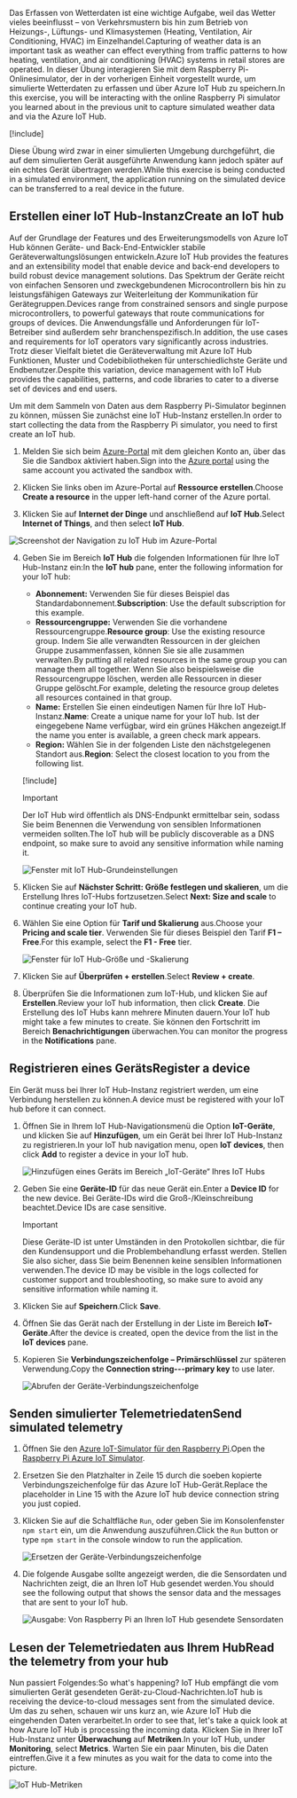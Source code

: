 <span data-ttu-id="7e46b-101">Das Erfassen von Wetterdaten ist eine wichtige Aufgabe, weil das Wetter vieles beeinflusst – von Verkehrsmustern bis hin zum Betrieb von Heizungs-, Lüftungs- und Klimasystemen (Heating, Ventilation, Air Conditioning, HVAC) im Einzelhandel.</span><span class="sxs-lookup"><span data-stu-id="7e46b-101">Capturing of weather data is an important task as weather can effect everything from traffic patterns to how heating, ventilation, and air conditioning (HVAC) systems in retail stores are operated.</span></span> <span data-ttu-id="7e46b-102">In dieser Übung interagieren Sie mit dem Raspberry Pi-Onlinesimulator, der in der vorherigen Einheit vorgestellt wurde, um simulierte Wetterdaten zu erfassen und über Azure IoT Hub zu speichern.</span><span class="sxs-lookup"><span data-stu-id="7e46b-102">In this exercise, you will be interacting with the online Raspberry Pi simulator you learned about in the previous unit to capture simulated weather data and via the Azure IoT Hub.</span></span>

[!include[](../../../includes/azure-sandbox-activate.md)]

<span data-ttu-id="7e46b-103">Diese Übung wird zwar in einer simulierten Umgebung durchgeführt, die auf dem simulierten Gerät ausgeführte Anwendung kann jedoch später auf ein echtes Gerät übertragen werden.</span><span class="sxs-lookup"><span data-stu-id="7e46b-103">While this exercise is being conducted in a simulated environment, the application running on the simulated device can be transferred to a real device in the future.</span></span>

## <a name="create-an-iot-hub"></a><span data-ttu-id="7e46b-104">Erstellen einer IoT Hub-Instanz</span><span class="sxs-lookup"><span data-stu-id="7e46b-104">Create an IoT hub</span></span>
<span data-ttu-id="7e46b-105">Auf der Grundlage der Features und des Erweiterungsmodells von Azure IoT Hub können Geräte- und Back-End-Entwickler stabile Geräteverwaltungslösungen entwickeln.</span><span class="sxs-lookup"><span data-stu-id="7e46b-105">Azure IoT Hub provides the features and an extensibility model that enable device and back-end developers to build robust device management solutions.</span></span> <span data-ttu-id="7e46b-106">Das Spektrum der Geräte reicht von einfachen Sensoren und zweckgebundenen Microcontrollern bis hin zu leistungsfähigen Gateways zur Weiterleitung der Kommunikation für Gerätegruppen.</span><span class="sxs-lookup"><span data-stu-id="7e46b-106">Devices range from constrained sensors and single purpose microcontrollers, to powerful gateways that route communications for groups of devices.</span></span> <span data-ttu-id="7e46b-107">Die Anwendungsfälle und Anforderungen für IoT-Betreiber sind außerdem sehr branchenspezifisch.</span><span class="sxs-lookup"><span data-stu-id="7e46b-107">In addition, the use cases and requirements for IoT operators vary significantly across industries.</span></span> <span data-ttu-id="7e46b-108">Trotz dieser Vielfalt bietet die Geräteverwaltung mit Azure IoT Hub Funktionen, Muster und Codebibliotheken für unterschiedlichste Geräte und Endbenutzer.</span><span class="sxs-lookup"><span data-stu-id="7e46b-108">Despite this variation, device management with IoT Hub provides the capabilities, patterns, and code libraries to cater to a diverse set of devices and end users.</span></span>

<span data-ttu-id="7e46b-109">Um mit dem Sammeln von Daten aus dem Raspberry Pi-Simulator beginnen zu können, müssen Sie zunächst eine IoT Hub-Instanz erstellen.</span><span class="sxs-lookup"><span data-stu-id="7e46b-109">In order to start collecting the data from the Raspberry Pi simulator, you need to first create an IoT hub.</span></span>

1. <span data-ttu-id="7e46b-110">Melden Sie sich beim [Azure-Portal](https://portal.azure.com/triplecrownlabs.onmicrosoft.com?azure-portal=true) mit dem gleichen Konto an, über das Sie die Sandbox aktiviert haben.</span><span class="sxs-lookup"><span data-stu-id="7e46b-110">Sign into the [Azure portal](https://portal.azure.com/triplecrownlabs.onmicrosoft.com?azure-portal=true) using the same account you activated the sandbox with.</span></span>

2. <span data-ttu-id="7e46b-111">Klicken Sie links oben im Azure-Portal auf **Ressource erstellen**.</span><span class="sxs-lookup"><span data-stu-id="7e46b-111">Choose **Create a resource** in the upper left-hand corner of the Azure portal.</span></span>

3. <span data-ttu-id="7e46b-112">Klicken Sie auf **Internet der Dinge** und anschließend auf **IoT Hub**.</span><span class="sxs-lookup"><span data-stu-id="7e46b-112">Select **Internet of Things**, and then select **IoT Hub**.</span></span>

![Screenshot der Navigation zu IoT Hub im Azure-Portal](../media/fa40d1bc51bc4490f657e3c1a8371b5b.png)

4. <span data-ttu-id="7e46b-114">Geben Sie im Bereich **IoT Hub** die folgenden Informationen für Ihre IoT Hub-Instanz ein:</span><span class="sxs-lookup"><span data-stu-id="7e46b-114">In the **IoT hub** pane, enter the following information for your IoT hub:</span></span>
   
   - <span data-ttu-id="7e46b-115">**Abonnement:** Verwenden Sie für dieses Beispiel das Standardabonnement.</span><span class="sxs-lookup"><span data-stu-id="7e46b-115">**Subscription**: Use the default subscription for this example.</span></span>
   - <span data-ttu-id="7e46b-116">**Ressourcengruppe:** Verwenden Sie die vorhandene Ressourcengruppe.</span><span class="sxs-lookup"><span data-stu-id="7e46b-116">**Resource group**: Use the existing resource group.</span></span> <span data-ttu-id="7e46b-117">Indem Sie alle verwandten Ressourcen in der gleichen Gruppe zusammenfassen, können Sie sie alle zusammen verwalten.</span><span class="sxs-lookup"><span data-stu-id="7e46b-117">By putting all related resources in the same group you can manage them all together.</span></span> <span data-ttu-id="7e46b-118">Wenn Sie also beispielsweise die Ressourcengruppe löschen, werden alle Ressourcen in dieser Gruppe gelöscht.</span><span class="sxs-lookup"><span data-stu-id="7e46b-118">For example, deleting the resource group deletes all resources contained in that group.</span></span>
   - <span data-ttu-id="7e46b-119">**Name:** Erstellen Sie einen eindeutigen Namen für Ihre IoT Hub-Instanz.</span><span class="sxs-lookup"><span data-stu-id="7e46b-119">**Name**: Create a unique name for your IoT hub.</span></span> <span data-ttu-id="7e46b-120">Ist der eingegebene Name verfügbar, wird ein grünes Häkchen angezeigt.</span><span class="sxs-lookup"><span data-stu-id="7e46b-120">If the name you enter is available, a green check mark appears.</span></span>
   - <span data-ttu-id="7e46b-121">**Region:** Wählen Sie in der folgenden Liste den nächstgelegenen Standort aus.</span><span class="sxs-lookup"><span data-stu-id="7e46b-121">**Region**: Select the closest location to you from the following list.</span></span>

    [!include[](../../../includes/azure-sandbox-regions-first-mention-note.md)]

    > [!IMPORTANT]
    > <span data-ttu-id="7e46b-122">Der IoT Hub wird öffentlich als DNS-Endpunkt ermittelbar sein, sodass Sie beim Benennen die Verwendung von sensiblen Informationen vermeiden sollten.</span><span class="sxs-lookup"><span data-stu-id="7e46b-122">The IoT hub will be publicly discoverable as a DNS endpoint, so make sure to avoid any sensitive information while naming it.</span></span>
    
    ![Fenster mit IoT Hub-Grundeinstellungen](./../media/dbb7319388673b8ee0e0b407536156c0.png)

1. <span data-ttu-id="7e46b-124">Klicken Sie auf **Nächster Schritt: Größe festlegen und skalieren**, um die Erstellung Ihres IoT-Hubs fortzusetzen.</span><span class="sxs-lookup"><span data-stu-id="7e46b-124">Select **Next: Size and scale** to continue creating your IoT hub.</span></span>
2. <span data-ttu-id="7e46b-125">Wählen Sie eine Option für **Tarif und Skalierung** aus.</span><span class="sxs-lookup"><span data-stu-id="7e46b-125">Choose your **Pricing and scale tier**.</span></span> <span data-ttu-id="7e46b-126">Verwenden Sie für dieses Beispiel den Tarif **F1 – Free**.</span><span class="sxs-lookup"><span data-stu-id="7e46b-126">For this example, select the **F1 - Free** tier.</span></span>

    ![Fenster für IoT Hub-Größe und -Skalierung](../media/b506eb3293fa4aa9d4785ad498fc476c.png)

3. <span data-ttu-id="7e46b-128">Klicken Sie auf **Überprüfen + erstellen**.</span><span class="sxs-lookup"><span data-stu-id="7e46b-128">Select **Review + create**.</span></span>

4. <span data-ttu-id="7e46b-129">Überprüfen Sie die Informationen zum IoT-Hub, und klicken Sie auf **Erstellen**.</span><span class="sxs-lookup"><span data-stu-id="7e46b-129">Review your IoT hub information, then click **Create**.</span></span> <span data-ttu-id="7e46b-130">Die Erstellung des IoT Hubs kann mehrere Minuten dauern.</span><span class="sxs-lookup"><span data-stu-id="7e46b-130">Your IoT hub might take a few minutes to create.</span></span> <span data-ttu-id="7e46b-131">Sie können den Fortschritt im Bereich **Benachrichtigungen** überwachen.</span><span class="sxs-lookup"><span data-stu-id="7e46b-131">You can monitor the progress in the **Notifications** pane.</span></span>

<!--STOPPED HERE-->
<!--
Now that you have created an IoT hub, it's time to locate the important information that you use to connect devices and applications to your IoT hub. In your IoT hub navigation menu, open **Shared access policies**. Select the **iothubowner** policy, and then copy the **Connection string---primary key** of your IoT hub. For more information, see [Control access to IoT Hub](https://docs.microsoft.com/azure/iot-hub/iot-hub-devguide-security).

> [!NOTE]
> You do not need this iothubowner connection string for this set-up exercise. However, you may need it for some of the tutorials or different IoT scenarios after you complete this set-up.

![Get your IoT hub connection string](../media/a4b41e6ea46ccbef653c411a9829610c.png)
-->

## <a name="register-a-device"></a><span data-ttu-id="7e46b-132">Registrieren eines Geräts</span><span class="sxs-lookup"><span data-stu-id="7e46b-132">Register a device</span></span>
<span data-ttu-id="7e46b-133">Ein Gerät muss bei Ihrer IoT Hub-Instanz registriert werden, um eine Verbindung herstellen zu können.</span><span class="sxs-lookup"><span data-stu-id="7e46b-133">A device must be registered with your IoT hub before it can connect.</span></span>

1. <span data-ttu-id="7e46b-134">Öffnen Sie in Ihrem IoT Hub-Navigationsmenü die Option **IoT-Geräte**, und klicken Sie auf **Hinzufügen**, um ein Gerät bei Ihrer IoT Hub-Instanz zu registrieren.</span><span class="sxs-lookup"><span data-stu-id="7e46b-134">In your IoT hub navigation menu, open **IoT devices**, then click **Add** to register a device in your IoT hub.</span></span>

   ![Hinzufügen eines Geräts im Bereich „IoT-Geräte“ Ihres IoT Hubs](../media/ee5f177abcf06b86dd007fce3b8448ad.png)

2. <span data-ttu-id="7e46b-136">Geben Sie eine **Geräte-ID** für das neue Gerät ein.</span><span class="sxs-lookup"><span data-stu-id="7e46b-136">Enter a **Device ID** for the new device.</span></span> <span data-ttu-id="7e46b-137">Bei Geräte-IDs wird die Groß-/Kleinschreibung beachtet.</span><span class="sxs-lookup"><span data-stu-id="7e46b-137">Device IDs are case sensitive.</span></span>

    > [!IMPORTANT]
    > <span data-ttu-id="7e46b-138">Diese Geräte-ID ist unter Umständen in den Protokollen sichtbar, die für den Kundensupport und die Problembehandlung erfasst werden. Stellen Sie also sicher, dass Sie beim Benennen keine sensiblen Informationen verwenden.</span><span class="sxs-lookup"><span data-stu-id="7e46b-138">The device ID may be visible in the logs collected for customer support and troubleshooting, so make sure to avoid any sensitive information while naming it.</span></span>
    
3. <span data-ttu-id="7e46b-139">Klicken Sie auf **Speichern**.</span><span class="sxs-lookup"><span data-stu-id="7e46b-139">Click **Save**.</span></span>
4. <span data-ttu-id="7e46b-140">Öffnen Sie das Gerät nach der Erstellung in der Liste im Bereich **IoT-Geräte**.</span><span class="sxs-lookup"><span data-stu-id="7e46b-140">After the device is created, open the device from the list in the **IoT devices** pane.</span></span>
5. <span data-ttu-id="7e46b-141">Kopieren Sie **Verbindungszeichenfolge – Primärschlüssel** zur späteren Verwendung.</span><span class="sxs-lookup"><span data-stu-id="7e46b-141">Copy the **Connection string---primary key** to use later.</span></span>

   ![Abrufen der Geräte-Verbindungszeichenfolge](../media/fba4413dcb652be92a6ab0f6bb638561.png)

## <a name="send-simulated-telemetry"></a><span data-ttu-id="7e46b-143">Senden simulierter Telemetriedaten</span><span class="sxs-lookup"><span data-stu-id="7e46b-143">Send simulated telemetry</span></span>

1. <span data-ttu-id="7e46b-144">Öffnen Sie den [Azure IoT-Simulator für den Raspberry Pi](https://azure-samples.github.io/raspberry-pi-web-simulator?azure-portal=true).</span><span class="sxs-lookup"><span data-stu-id="7e46b-144">Open the [Raspberry Pi Azure IoT Simulator](https://azure-samples.github.io/raspberry-pi-web-simulator?azure-portal=true).</span></span>
1. <span data-ttu-id="7e46b-145">Ersetzen Sie den Platzhalter in Zeile 15 durch die soeben kopierte Verbindungszeichenfolge für das Azure IoT Hub-Gerät.</span><span class="sxs-lookup"><span data-stu-id="7e46b-145">Replace the placeholder in Line 15 with the Azure IoT hub device connection string you just copied.</span></span>
1. <span data-ttu-id="7e46b-146">Klicken Sie auf die Schaltfläche `Run`, oder geben Sie im Konsolenfenster `npm start` ein, um die Anwendung auszuführen.</span><span class="sxs-lookup"><span data-stu-id="7e46b-146">Click the `Run` button or type `npm start` in the console window to run the application.</span></span>
   
    ![Ersetzen der Geräte-Verbindungszeichenfolge](../media/Line15.png)

1. <span data-ttu-id="7e46b-148">Die folgende Ausgabe sollte angezeigt werden, die die Sensordaten und Nachrichten zeigt, die an Ihren IoT Hub gesendet werden.</span><span class="sxs-lookup"><span data-stu-id="7e46b-148">You should see the following output that shows the sensor data and the messages that are sent to your IoT hub.</span></span>

    ![Ausgabe: Von Raspberry Pi an Ihren IoT Hub gesendete Sensordaten](../media/96b28d30e317b04347abb0d613738117.png)

## <a name="read-the-telemetry-from-your-hub"></a><span data-ttu-id="7e46b-150">Lesen der Telemetriedaten aus Ihrem Hub</span><span class="sxs-lookup"><span data-stu-id="7e46b-150">Read the telemetry from your hub</span></span>
<span data-ttu-id="7e46b-151">Nun passiert Folgendes:</span><span class="sxs-lookup"><span data-stu-id="7e46b-151">So what's happening?</span></span> <span data-ttu-id="7e46b-152">IoT Hub empfängt die vom simulierten Gerät gesendeten Gerät-zu-Cloud-Nachrichten.</span><span class="sxs-lookup"><span data-stu-id="7e46b-152">IoT hub is receiving the device-to-cloud messages sent from the simulated device.</span></span> <span data-ttu-id="7e46b-153">Um das zu sehen, schauen wir uns kurz an, wie Azure IoT Hub die eingehenden Daten verarbeitet.</span><span class="sxs-lookup"><span data-stu-id="7e46b-153">In order to see that, let's take a quick look at how Azure IoT Hub is processing the incoming data.</span></span> <span data-ttu-id="7e46b-154">Klicken Sie in Ihrer IoT Hub-Instanz unter **Überwachung** auf **Metriken**.</span><span class="sxs-lookup"><span data-stu-id="7e46b-154">In your IoT Hub, under **Monitoring**, select **Metrics**.</span></span> <span data-ttu-id="7e46b-155">Warten Sie ein paar Minuten, bis die Daten eintreffen.</span><span class="sxs-lookup"><span data-stu-id="7e46b-155">Give it a few minutes as you wait for the data to come into the picture.</span></span>
   
![IoT Hub-Metriken](../media/HubMetrics.png)


<!--Reference links
https://docs.microsoft.com/azure/iot-hub/iot-hub-raspberry-pi-web-simulator-get-started-->
